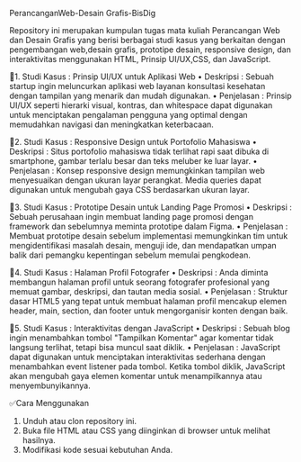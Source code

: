 PerancanganWeb-Desain Grafis-BisDig

Repository ini merupakan kumpulan tugas mata kuliah Perancangan Web dan Desain Grafis yang berisi berbagai studi kasus yang berkaitan dengan pengembangan web,desain grafis, prototipe desain, responsive design, dan interaktivitas menggunakan HTML, Prinsip UI/UX,CSS, dan JavaScript. 

📍1. Studi Kasus : Prinsip UI/UX untuk Aplikasi Web
• Deskripsi : Sebuah startup ingin meluncurkan aplikasi web layanan konsultasi kesehatan dengan tampilan yang menarik dan mudah digunakan.
• Penjelasan : Prinsip UI/UX seperti hierarki visual, kontras, dan whitespace dapat digunakan untuk menciptakan pengalaman pengguna yang optimal dengan memudahkan navigasi dan meningkatkan keterbacaan.

 📍2. Studi Kasus : Responsive Design untuk Portofolio Mahasiswa
• Deskripsi : Situs portofolio mahasiswa tidak terlihat rapi saat dibuka di smartphone, gambar terlalu besar dan teks meluber ke luar layar.
• Penjelasan : Konsep responsive design memungkinkan tampilan web menyesuaikan dengan ukuran layar perangkat. Media queries dapat digunakan untuk mengubah gaya CSS berdasarkan ukuran layar.

📍3. Studi Kasus : Prototipe Desain untuk Landing Page Promosi
• Deskripsi : Sebuah perusahaan ingin membuat landing page promosi dengan framework dan sebelumnya meminta prototipe dalam Figma.
• Penjelasan : Membuat prototipe desain sebelum implementasi memungkinkan tim untuk mengidentifikasi masalah desain, menguji ide, dan mendapatkan umpan balik dari pemangku kepentingan sebelum memulai pengkodean.

📍4. Studi Kasus : Halaman Profil Fotografer
• Deskripsi : Anda diminta membangun halaman profil untuk seorang fotografer profesional yang memuat gambar, deskripsi, dan tautan media sosial.
• Penjelasan : Struktur dasar HTML5 yang tepat untuk membuat halaman profil mencakup elemen header, main, section, dan footer untuk mengorganisir konten dengan baik.

📍5. Studi Kasus : Interaktivitas dengan JavaScript
• Deskripsi : Sebuah blog ingin menambahkan tombol "Tampilkan Komentar" agar komentar tidak langsung terlihat, tetapi bisa muncul saat diklik.
• Penjelasan : JavaScript dapat digunakan untuk menciptakan interaktivitas sederhana dengan menambahkan event listener pada tombol. Ketika tombol diklik, JavaScript akan mengubah gaya elemen komentar untuk menampilkannya atau menyembunyikannya.

✅Cara Menggunakan
1. Unduh atau clon repository ini.
2. Buka file HTML atau CSS yang diinginkan di browser untuk melihat hasilnya.
3. Modifikasi kode sesuai kebutuhan Anda.
